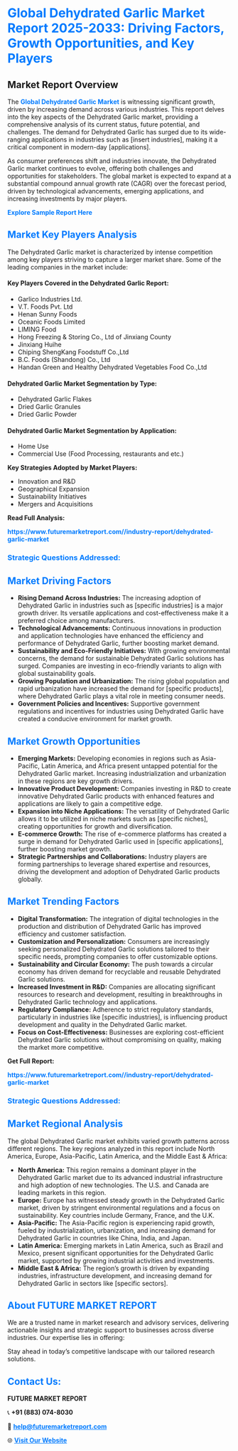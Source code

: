 <h1 style="color: #007BFF;">Global Dehydrated Garlic Market Report 2025-2033: Driving Factors, Growth Opportunities, and Key Players</h1>

<section id="overview">
<h2>Market Report Overview</h2>
<p>The <a href="https://www.futuremarketreport.com//industry-report/dehydrated-garlic-market" style="color: #007BFF; text-decoration: none;"><strong>Global Dehydrated Garlic Market</strong></a> is witnessing significant growth, driven by increasing demand across various industries. This report delves into the key aspects of the Dehydrated Garlic market, providing a comprehensive analysis of its current status, future potential, and challenges. The demand for Dehydrated Garlic has surged due to its wide-ranging applications in industries such as [insert industries], making it a critical component in modern-day [applications].</p>
<p>As consumer preferences shift and industries innovate, the Dehydrated Garlic market continues to evolve, offering both challenges and opportunities for stakeholders. The global market is expected to expand at a substantial compound annual growth rate (CAGR) over the forecast period, driven by technological advancements, emerging applications, and increasing investments by major players.</p>
</section>

<section id="overview">
<p><a href="https://www.futuremarketreport.com//request-sample/reportId=58993" style="color: #007BFF; text-decoration: none;"><strong>Explore Sample Report Here</strong></a></p>
</section>

<section id="key-players">
<h2 style="color: #007BFF;">Market Key Players Analysis</h2>
<p>The Dehydrated Garlic market is characterized by intense competition among key players striving to capture a larger market share. Some of the leading companies in the market include:</p>
<h4>Key Players Covered in the Dehydrated Garlic Report:</h4>
<ul><li>Garlico Industries Ltd.</li><li>V.T. Foods Pvt. Ltd</li><li>Henan Sunny Foods</li><li>Oceanic Foods Limited</li><li>LIMING Food</li><li>Hong Freezing &amp; Storing Co., Ltd of Jinxiang County</li><li>Jinxiang Huihe</li><li>Chiping ShengKang Foodstuff Co.,Ltd</li><li>B.C. Foods (Shandong) Co., Ltd</li><li>Handan Green and Healthy Dehydrated Vegetables Food Co.,Ltd</li></ul>
<h4>Dehydrated Garlic Market Segmentation by Type:</h4>
<ul><li>Dehydrated Garlic Flakes</li><li>Dried Garlic Granules</li><li>Dried Garlic Powder</li></ul>

<h4>Dehydrated Garlic Market Segmentation by Application:</h4>
<ul><li>Home Use</li><li>Commercial Use (Food Processing, restaurants and etc.)</li></ul>
<p><strong>Key Strategies Adopted by Market Players:</strong></p>
<ul>
<li>Innovation and R&D</li>
<li>Geographical Expansion</li>
<li>Sustainability Initiatives</li>
<li>Mergers and Acquisitions</li>
</ul>
</section>

<section>
<p><strong>Read Full Analysis: </strong></p><a href="https://www.futuremarketreport.com//industry-report/dehydrated-garlic-market" style="color: #007BFF; text-decoration: none;"><strong>https://www.futuremarketreport.com//industry-report/dehydrated-garlic-market</strong></a>
<h3 style="color: #007BFF;">Strategic Questions Addressed:</h3>
</section>

<section id="driving-factors">
<h2 style="color: #007BFF;">Market Driving Factors</h2>
<ul>
<li><strong>Rising Demand Across Industries:</strong> The increasing adoption of Dehydrated Garlic in industries such as [specific industries] is a major growth driver. Its versatile applications and cost-effectiveness make it a preferred choice among manufacturers.</li>
<li><strong>Technological Advancements:</strong> Continuous innovations in production and application technologies have enhanced the efficiency and performance of Dehydrated Garlic, further boosting market demand.</li>
<li><strong>Sustainability and Eco-Friendly Initiatives:</strong> With growing environmental concerns, the demand for sustainable Dehydrated Garlic solutions has surged. Companies are investing in eco-friendly variants to align with global sustainability goals.</li>
<li><strong>Growing Population and Urbanization:</strong> The rising global population and rapid urbanization have increased the demand for [specific products], where Dehydrated Garlic plays a vital role in meeting consumer needs.</li>
<li><strong>Government Policies and Incentives:</strong> Supportive government regulations and incentives for industries using Dehydrated Garlic have created a conducive environment for market growth.</li>
</ul>
</section>

<section id="growth-opportunities">
<h2 style="color: #007BFF;">Market Growth Opportunities</h2>
<ul>
<li><strong>Emerging Markets:</strong> Developing economies in regions such as Asia-Pacific, Latin America, and Africa present untapped potential for the Dehydrated Garlic market. Increasing industrialization and urbanization in these regions are key growth drivers.</li>
<li><strong>Innovative Product Development:</strong> Companies investing in R&D to create innovative Dehydrated Garlic products with enhanced features and applications are likely to gain a competitive edge.</li>
<li><strong>Expansion into Niche Applications:</strong> The versatility of Dehydrated Garlic allows it to be utilized in niche markets such as [specific niches], creating opportunities for growth and diversification.</li>
<li><strong>E-commerce Growth:</strong> The rise of e-commerce platforms has created a surge in demand for Dehydrated Garlic used in [specific applications], further boosting market growth.</li>
<li><strong>Strategic Partnerships and Collaborations:</strong> Industry players are forming partnerships to leverage shared expertise and resources, driving the development and adoption of Dehydrated Garlic products globally.</li>
</ul>
</section>

<section id="trending-factors">
<h2 style="color: #007BFF;">Market Trending Factors</h2>
<ul>
<li><strong>Digital Transformation:</strong> The integration of digital technologies in the production and distribution of Dehydrated Garlic has improved efficiency and customer satisfaction.</li>
<li><strong>Customization and Personalization:</strong> Consumers are increasingly seeking personalized Dehydrated Garlic solutions tailored to their specific needs, prompting companies to offer customizable options.</li>
<li><strong>Sustainability and Circular Economy:</strong> The push towards a circular economy has driven demand for recyclable and reusable Dehydrated Garlic solutions.</li>
<li><strong>Increased Investment in R&D:</strong> Companies are allocating significant resources to research and development, resulting in breakthroughs in Dehydrated Garlic technology and applications.</li>
<li><strong>Regulatory Compliance:</strong> Adherence to strict regulatory standards, particularly in industries like [specific industries], is influencing product development and quality in the Dehydrated Garlic market.</li>
<li><strong>Focus on Cost-Effectiveness:</strong> Businesses are exploring cost-efficient Dehydrated Garlic solutions without compromising on quality, making the market more competitive.</li>
</ul>
</section>

<section>
<p><strong>Get Full Report: </strong></p><a href="https://www.futuremarketreport.com//industry-report/dehydrated-garlic-market" style="color: #007BFF; text-decoration: none;"><strong>https://www.futuremarketreport.com//industry-report/dehydrated-garlic-market</strong></a>
<h3 style="color: #007BFF;">Strategic Questions Addressed:</h3>
</section>


<section id="regional-analysis">
<h2 style="color: #007BFF;">Market Regional Analysis</h2>
<p>The global Dehydrated Garlic market exhibits varied growth patterns across different regions. The key regions analyzed in this report include North America, Europe, Asia-Pacific, Latin America, and the Middle East & Africa:</p>
<ul>
<li><strong>North America:</strong> This region remains a dominant player in the Dehydrated Garlic market due to its advanced industrial infrastructure and high adoption of new technologies. The U.S. and Canada are leading markets in this region.</li>
<li><strong>Europe:</strong> Europe has witnessed steady growth in the Dehydrated Garlic market, driven by stringent environmental regulations and a focus on sustainability. Key countries include Germany, France, and the U.K.</li>
<li><strong>Asia-Pacific:</strong> The Asia-Pacific region is experiencing rapid growth, fueled by industrialization, urbanization, and increasing demand for Dehydrated Garlic in countries like China, India, and Japan.</li>
<li><strong>Latin America:</strong> Emerging markets in Latin America, such as Brazil and Mexico, present significant opportunities for the Dehydrated Garlic market, supported by growing industrial activities and investments.</li>
<li><strong>Middle East & Africa:</strong> The region’s growth is driven by expanding industries, infrastructure development, and increasing demand for Dehydrated Garlic in sectors like [specific sectors].</li>
</ul>
</section>

<footer>
<h2 style="color: #007BFF;">About FUTURE MARKET REPORT</h2>
<p>We are a trusted name in market research and advisory services, delivering actionable insights and strategic support to businesses across diverse industries. Our expertise lies in offering:</p>

<p>Stay ahead in today’s competitive landscape with our tailored research solutions.</p>

<h2 style="color: #007BFF;">Contact Us:</h2>
<p><strong>FUTURE MARKET REPORT</strong></p>
<p>📞 <strong>+91 (883) 074-8030</strong></p>
<p>📧 <strong><a href="mailto:help@futuremarketreport.com" style="color: #007BFF;">help@futuremarketreport.com</a></strong></p>
<p>🌐 <strong><a href="https://www.futuremarketreport.com/" style="color: #007BFF;">Visit Our Website</a></strong></p>
</footer>